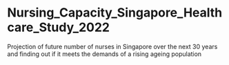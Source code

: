 # Nursing_Capacity_Singapore_Healthcare_Study_2022
Projection of future number of nurses in Singapore over the next 30 years and finding out if it meets the demands of a rising ageing population
